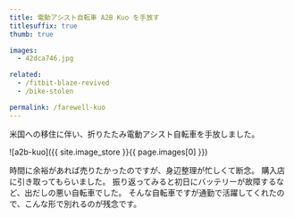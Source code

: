 ```yaml
---
title: 電動アシスト自転車 A2B Kuo を手放す
titlesuffix: true
thumb: true

images:
  - 42dca746.jpg

related:
  - /fitbit-blaze-revived
  - /bike-stolen

permalink: /farewell-kuo
---
```


米国への移住に伴い、折りたたみ電動アシスト自転車を手放しました。

![a2b-kuo]({{ site.image_store }}{{ page.images[0] }})

時間に余裕があれば売りたかったのですが、身辺整理が忙しくて断念。
購入店に引き取ってもらいました。
振り返ってみると初日にバッテリーが故障するなど、出だしの悪い自転車でした。
そんな自転車ですが通勤で活躍してくれたので、こんな形で別れるのが残念です。
